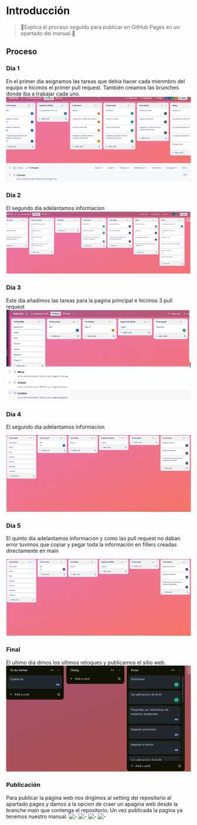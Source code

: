 # Introducción

>📃Explica el proceso seguido para publicar en GitHub Pages en un apartado del manual.📃
>

## Proceso

### Dia 1
En el primer dia asignamos las tareas que debia hacer cada mienmbro del equipo e hicimos el primer pull request. También creamos las brunches donde iba a trabajar cada uno.
![-](dia1.png)
![-](pull1.png)


### Dia 2
El segundo dia adelantamos informacion
![-](dia2.png)

### Dia 3
Este dia añadimos las tareas para la pagina principal e hicimos 3 pull request
![-](dia3.png)
![-](pull2.png)


### Dia 4
El segundo dia adelantamos informacion

![-](dia4.png)

### Dia 5
El quinto dia adelantamos informacion y como las pull request no daban error tuvimos que copiar y pegar toda la información en fillers creadas directamente en main

![-](dia4.png)

### Final 
El ultimo dia dimos los ultimos retoques y publicamos el sitio web.
![-](final.png)

### Publicación
Para publicar la página web nos drigimos al setting del repositorio al apartado pages y damos a la opcion de craer un apagina web desde la branche main que contenga el repositorio. Un vez publicada la pagina ya tenemos nuestro manual.
![-](/ruta/a/la/imagen.jpg)
![-](/ruta/a/la/imagen.jpg)
![-](/ruta/a/la/imagen.jpg)
![-](/ruta/a/la/imagen.jpg)

